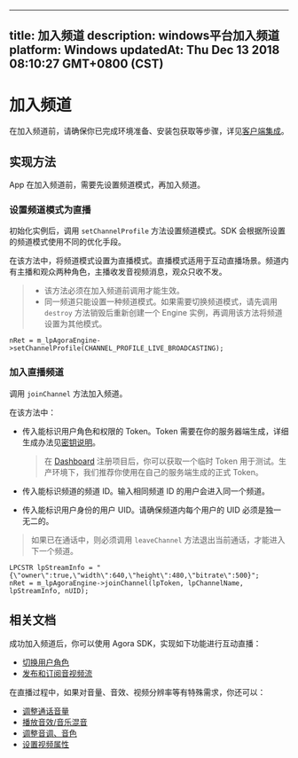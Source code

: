 
---
title: 加入频道
description: windows平台加入频道
platform: Windows
updatedAt: Thu Dec 13 2018 08:10:27 GMT+0800 (CST)
---
# 加入频道
在加入频道前，请确保你已完成环境准备、安装包获取等步骤，详见[客户端集成](../../cn/Interactive%20Broadcast/windows_video.md)。

## 实现方法
App 在加入频道前，需要先设置频道模式，再加入频道。

### 设置频道模式为直播
初始化实例后，调用 <code>setChannelProfile</code> 方法设置频道模式。SDK 会根据所设置的频道模式使用不同的优化手段。

在该方法中，将频道模式设置为直播模式。直播模式适用于互动直播场景。频道内有主播和观众两种角色，主播收发音视频消息，观众只收不发。
 
> - 该方法必须在加入频道前调用才能生效。
> - 同一频道只能设置一种频道模式。如果需要切换频道模式，请先调用 `destroy` 方法销毁后重新创建一个 Engine 实例，再调用该方法将频道设置为其他模式。


```
nRet = m_lpAgoraEngine->setChannelProfile(CHANNEL_PROFILE_LIVE_BROADCASTING);
```

### 加入直播频道
调用 <code>joinChannel</code> 方法加入频道。

在该方法中：

-   传入能标识用户角色和权限的 Token。Token 需要在你的服务器端生成，详细生成办法见[密钥说明](../../cn/Audio%20Broadcast/token.md)。

	> 在 [Dashboard](https://dashboard.agora.io/) 注册项目后，你可以获取一个临时 Token 用于测试。生产环境下，我们推荐你使用在自己的服务端生成的正式 Token。
-   传入能标识频道的频道 ID。输入相同频道 ID 的用户会进入同一个频道。
-   传入能标识用户身份的用户 UID。请确保频道内每个用户的 UID 必须是独一无二的。

> 如果已在通话中，则必须调用 <code>leaveChannel</code> 方法退出当前通话，才能进入下一个频道。

```
LPCSTR lpStreamInfo = "{\"owner\":true,\"width\":640,\"height\":480,\"bitrate\":500}";
nRet = m_lpAgoraEngine->joinChannel(lpToken, lpChannelName, lpStreamInfo, nUID);
```


## 相关文档

成功加入频道后，你可以使用 Agora SDK，实现如下功能进行互动直播：

- [切换用户角色](../../cn/Interactive%20Broadcast/role_windows.md)
- [发布和订阅音视频流](../../cn/Interactive%20Broadcast/publish_windows_live.md)

在直播过程中，如果对音量、音效、视频分辨率等有特殊需求，你还可以：

- [调整通话音量](../../cn/Interactive%20Broadcast/volume_windows.md)
- [播放音效/音乐混音](../../cn/Interactive%20Broadcast/effect_mixing_windows.md)
- [调整音调、音色](../../cn/Interactive%20Broadcast/voice_effect_windows.md)
- [设置视频属性](../../cn/Interactive%20Broadcast/videoProfile_windows.md)
